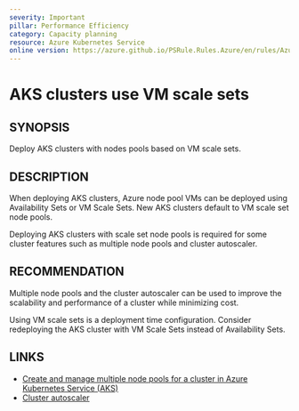 ```yaml
---
severity: Important
pillar: Performance Efficiency
category: Capacity planning
resource: Azure Kubernetes Service
online version: https://azure.github.io/PSRule.Rules.Azure/en/rules/Azure.AKS.PoolScaleSet/
---
```


# AKS clusters use VM scale sets

## SYNOPSIS

Deploy AKS clusters with nodes pools based on VM scale sets.

## DESCRIPTION

When deploying AKS clusters, Azure node pool VMs can be deployed using Availability Sets or VM Scale Sets.
New AKS clusters default to VM scale set node pools.

Deploying AKS clusters with scale set node pools is required for some cluster features such as multiple node pools and cluster autoscaler.

## RECOMMENDATION

Multiple node pools and the cluster autoscaler can be used to improve the scalability and performance of a cluster while minimizing cost.

Using VM scale sets is a deployment time configuration.
Consider redeploying the AKS cluster with VM Scale Sets instead of Availability Sets.

## LINKS

- [Create and manage multiple node pools for a cluster in Azure Kubernetes Service (AKS)](https://docs.microsoft.com/azure/aks/use-multiple-node-pools)
- [Cluster autoscaler](https://docs.microsoft.com/azure/aks/concepts-scale#cluster-autoscaler)
